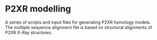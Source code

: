 # P2XR modelling
A series of scripts and input files for generating P2XR homology models. The multiple sequence alignment file is based on structural alignments of P2XR X-Ray structures.
